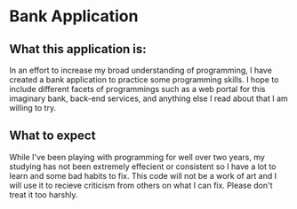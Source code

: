 # Bank Application

## What this application is:
In an effort to increase my broad understanding of programming, I have created a bank application to practice some programming skills. I hope to include different facets of programmings such as a web portal for this imaginary bank, back-end services, and anything else I read about that I am willing to try. 

## What to expect
While I've been playing with programming for well over two years, my studying has not been extremely effecient or consistent so I have a lot to learn and some bad habits to fix. This code will not be a work of art and I will use it to recieve criticism from others on what I can fix. Please don't treat it too harshly.
